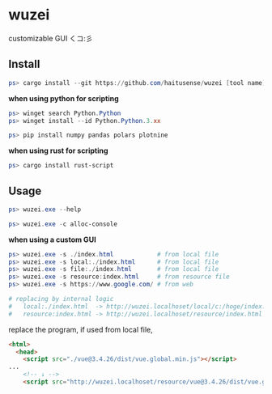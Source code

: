 # wuzei

customizable GUI くコ:彡

## Install

```powershell
ps> cargo install --git https://github.com/haitusense/wuzei [tool name]
```

**when using python for scripting**

```powershell
ps> winget search Python.Python
ps> winget install --id Python.Python.3.xx

ps> pip install numpy pandas polars plotnine
```

**when using rust for scripting**

```powershell
ps> cargo install rust-script
```

## Usage

```powershell
ps> wuzei.exe --help
```

```powershell
ps> wuzei.exe -c alloc-console
```

**when using a custom GUI**

```powershell
ps> wuzei.exe -s ./index.html            # from local file
ps> wuzei.exe -s local:./index.html      # from local file
ps> wuzei.exe -s file:./index.html       # from local file
ps> wuzei.exe -s resource:index.html     # from resource file
ps> wuzei.exe -s https://www.google.com/ # from web

# replacing by internal logic
#   local:./index.html  -> http://wuzei.localhoset/local/c:/hoge/index.html -> c:/hoge/index.html 
#   resource:index.html -> http://wuzei.localhoset/resource/index.html
```

replace the program, if used from local file, 

```html
<html>
  <head>
    <script src="./vue@3.4.26/dist/vue.global.min.js"></script>
...
    <!-- ↓ -->
    <script src="http://wuzei.localhoset/resource/vue@3.4.26/dist/vue.global.min.js"></script>
```